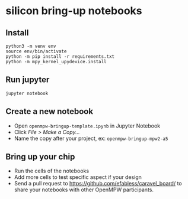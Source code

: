 # silicon bring-up notebooks

## Install

```
python3 -m venv env
source env/bin/activate
python -m pip install -r requirements.txt
python -m mpy_kernel_upydevice.install
```

## Run jupyter

```
jupyter notebook
```

## Create a new notebook

- Open `openmpw-bringup-template.ipynb` in Jupyter Notebook
- Click *File > Make a Copy...*
- Name the copy after your project, ex: `openmpw-bringup-mpw2-a5`

## Bring up your chip

- Run the cells of the notebooks
- Add more cells to test specific aspect if your design
- Send a pull request to https://github.com/efabless/caravel_board/ to share your notebooks with other OpenMPW participants.
